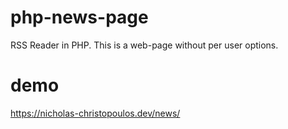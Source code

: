 # php-news-page
RSS Reader in PHP.
This is a web-page without per user options.

# demo
https://nicholas-christopoulos.dev/news/

